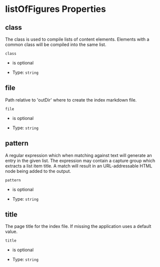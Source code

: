 # listOfFigures Properties



## class

The class is used to compile lists of content elements. Elements with a common class will be compiled into the same list.

`class`

*   is optional

*   Type: `string`

## file

Path relative to 'outDir' where to create the index markdown file.

`file`

*   is optional

*   Type: `string`

## pattern

A regular expression which when matching against text will generate an entry in the given list. The expression may contain a capture group which extracts a list item title. A match will result in an URL-addressable HTML node being added to the output.

`pattern`

*   is optional

*   Type: `string`

## title

The page title for the index file. If missing the application uses a default value.

`title`

*   is optional

*   Type: `string`
